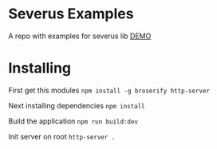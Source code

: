 # Severus Examples
A repo with examples for severus lib [DEMO](https://guidiego.github.io/severus-examples/)

# Installing

First get this modules
`npm install -g broserify http-server`

Next installing dependencies
`npm install`

Build the application
`npm run build:dev`

Init server on root
`http-server .`
